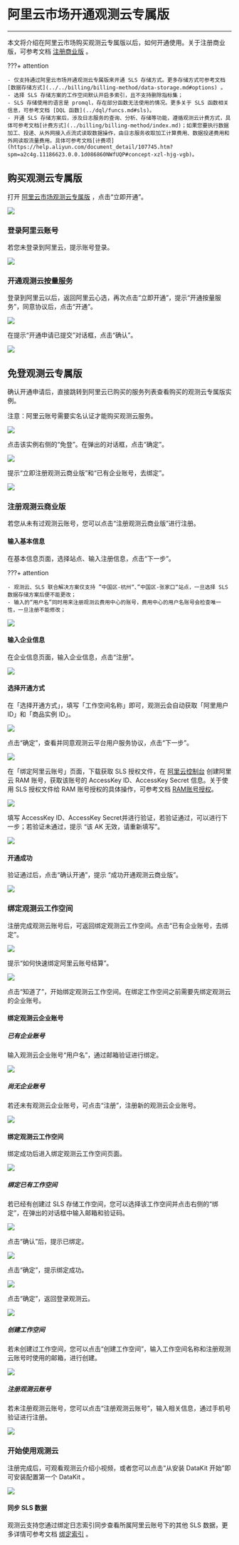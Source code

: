 # 阿里云市场开通观测云专属版
---

本文将介绍在阿里云市场购买观测云专属版以后，如何开通使用。关于注册商业版，可参考文档 [注册商业版](../billing/commercial-register.md) 。

???+ attention

    - 仅支持通过阿里云市场开通观测云专属版来开通 SLS 存储方式。更多存储方式可参考文档 [数据存储方式](../../billing/billing-method/data-storage.md#options) 。
    - 选择 SLS 存储方案的工作空间默认开启多索引，且不支持删除指标集；
    - SLS 存储使用的语言是 promql，存在部分函数无法使用的情况。更多关于 SLS 函数相关信息，可参考文档 [DQL 函数](../dql/funcs.md#sls)。
    - 开通 SLS 存储方案后，涉及日志服务的查询、分析、存储等功能，遵循观测云计费方式，具体可参考文档[计费方式](../billing/billing-method/index.md)；如果您要执行数据加工、投递、从外网接入点流式读取数据操作，由日志服务收取加工计算费用、数据投递费用和外网读取流量费用。具体可参考文档[计费项](https://help.aliyun.com/document_detail/107745.htm?spm=a2c4g.11186623.0.0.1d086860NWfUQP#concept-xzl-hjg-vgb)。

## 购买观测云专属版

打开 [阿里云市场观测云专属版](https://market.aliyun.com/products/56838014/cmgj00060481.html) ，点击“立即开通”。

![](img/7.aliyun_sls.png)

### 登录阿里云账号

若您未登录到阿里云，提示账号登录。

![](img/6.aliyun_7.png)

### 开通观测云按量服务

登录到阿里云以后，返回阿里云心选，再次点击“立即开通”，提示“开通按量服务”，同意协议后，点击“开通”。

![](img/6.aliyun_9.png)

在提示“开通申请已提交”对话框，点击“确认”。

![](img/6.aliyun_10.png)

## 免登观测云专属版

确认开通申请后，直接跳转到阿里云已购买的服务列表查看购买的观测云专属版实例。

注意：阿里云账号需要实名认证才能购买观测云服务。

![](img/7.aliyun_sls_1.png)

点击该实例右侧的“免登”。在弹出的对话框，点击“确定”。

![](img/7.aliyun_sls_2.png)

提示“立即注册观测云商业版”和“已有企业账号，去绑定”。

![](img/10.aliyun_market_2.png)

### 注册观测云商业版

若您从未有过观测云账号，您可以点击“注册观测云商业版”进行注册。

#### 输入基本信息

在基本信息页面，选择站点、输入注册信息，点击“下一步”。

???+ attention

    - 观测云、SLS 联合解决方案仅支持 ”中国区-杭州“、”中国区-张家口“站点，一旦选择 SLS 数据存储方案后便不能更改；
    - 输入的“用户名”同时用来注册观测云费用中心的账号，费用中心的用户名账号会检查唯一性，一旦注册不能修改；

![](img/7.aliyun_sls_3.png)

#### 输入企业信息

在企业信息页面，输入企业信息，点击“注册”。

![](img/11.account_center_4.png)

#### 选择开通方式

在「选择开通方式」，填写「工作空间名称」即可，观测云会自动获取「阿里用户 ID」和「商品实例 ID」。

![](img/10.aliyun_market_4.png)



点击“确定”，查看并同意观测云平台用户服务协议，点击“下一步”。

![](img/1.sls_7.png)

在「绑定阿里云账号」页面，下载获取 SLS 授权文件，在 [阿里云控制台](https://www.aliyun.com/) 创建阿里云 RAM 账号，获取该账号的 AccessKey ID、AccessKey Secret 信息。关于使用 SLS 授权文件给 RAM 账号授权的具体操作，可参考文档 [RAM账号授权](../billing/billing-method/sls-grant.md)。

![](img/1.sls_4.jpeg)

填写 AccessKey ID、AccessKey Secret并进行验证，若验证通过，可以进行下一步；若验证未通过，提示 “该 AK 无效，请重新填写”。

![](img/1.sls_6.jpeg)

#### 开通成功

验证通过后，点击“确认开通”，提示 “成功开通观测云商业版”。

![](img/1.sls_8.png)

### 绑定观测云工作空间

注册完成观测云账号后，可返回绑定观测云工作空间。点击“已有企业账号，去绑定”。

![](img/10.aliyun_market_2.png)

提示“如何快速绑定阿里云账号结算”。

![](img/12.aliyun_4.png)

点击“知道了”，开始绑定观测云工作空间。在绑定工作空间之前需要先绑定观测云的企业账号。

#### 绑定观测云企业账号

##### 已有企业账号

输入观测云企业账号“用户名”，通过邮箱验证进行绑定。

![](img/7.aliyun_sls_4.png)

##### 尚无企业账号

若还未有观测云企业账号，可点击“注册”，注册新的观测云企业账号。

![](img/12.aliyun_6.png)

#### 绑定观测云工作空间

绑定成功后进入绑定观测云工作空间页面。

![](img/7.aliyun_sls_5.png)

##### 绑定已有工作空间

若已经有创建过 SLS 存储工作空间，您可以选择该工作空间并点击右侧的“绑定”，在弹出的对话框中输入邮箱和验证码。

![](img/1-aliyun-1109.png)

点击“确认”后，提示已绑定。

![](img/2-aliyun-sls.png)



点击“确定”，提示绑定成功。

![](img/3-aliyun-1109.png)

点击“确定”，返回登录观测云。

![](img/7.aliyun_sls_9.png)

##### 创建工作空间

若未创建过工作空间，您可以点击“创建工作空间”，输入工作空间名称和注册观测云账号时使用的邮箱，进行创建。

![](img/5-aliyun-commercial.png)

##### 注册观测云账号

若未注册观测云账号，您可以点击“注册观测云账号”，输入相关信息，通过手机号验证进行注册。

![](img/3-aliyun-commercial.png)

### 开始使用观测云

注册完成后，可观看观测云介绍小视频，或者您可以点击“从安装 DataKit 开始”即可安装配置第一个 DataKit 。

![](img/1-free-start-1109.png)

#### 同步 SLS 数据

观测云支持您通过绑定日志索引同步查看所属阿里云账号下的其他 SLS 数据，更多详情可参考文档 [绑定索引](../../logs/multi-index.md#sls) 。

